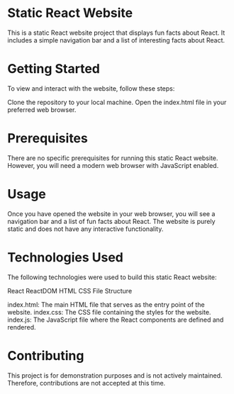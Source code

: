 # Static React Website

This is a static React website project that displays fun facts about React. It includes a simple navigation bar and a list of interesting facts about React.

# Getting Started

To view and interact with the website, follow these steps:

Clone the repository to your local machine.
Open the index.html file in your preferred web browser.

# Prerequisites

There are no specific prerequisites for running this static React website. However, you will need a modern web browser with JavaScript enabled.

# Usage

Once you have opened the website in your web browser, you will see a navigation bar and a list of fun facts about React. The website is purely static and does not have any interactive functionality.

# Technologies Used

The following technologies were used to build this static React website:

React
ReactDOM
HTML
CSS
File Structure

index.html: The main HTML file that serves as the entry point of the website.
index.css: The CSS file containing the styles for the website.
index.js: The JavaScript file where the React components are defined and rendered.

# Contributing

This project is for demonstration purposes and is not actively maintained. Therefore, contributions are not accepted at this time.

